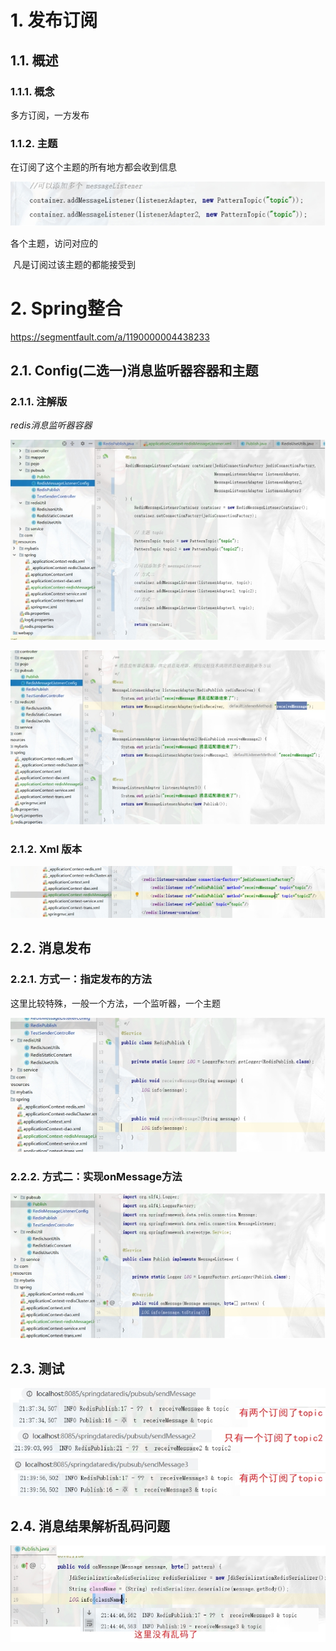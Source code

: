  

 

# 1. **发布订阅**

## 1.1. **概述**

### 1.1.1. **概念**

多方订阅，一方发布

 

### 1.1.2. **主题**

在订阅了这个主题的所有地方都会收到信息

![](./assets/发布订阅-主题.png) 

 

各个主题，访问对应的

​	凡是订阅过该主题的都能接受到

 

 

# 2. **Spring整合**

https://segmentfault.com/a/1190000004438233

 

## 2.1. **Config(二选一)消息监听器容器和主题**

### 2.1.1. **注解版**

*redis消息监听器容器*

![](./assets/发布订阅-注解版1.png) 

 ![](./assets/发布订阅-注解版2.png) 

 

### 2.1.2. **Xml 版本**

![](./assets/发布订阅-xml版.png) 

 

## 2.2. **消息发布**

### 2.2.1. **方式一：指定发布的方法**

这里比较特殊，一般一个方法，一个监听器，一个主题

![](./assets/发布订阅-指定发布的方法.png) 

 

### 2.2.2. **方式二：实现onMessage方法**

![](./assets/发布订阅-实现onMessage方法.png)

 

 

## 2.3. **测试**

![](./assets/发布订阅-测试.png)

 

## 2.4. **消息结果解析乱码问题**

![](./assets/发布订阅-消息结果解析.png)

 

 

 